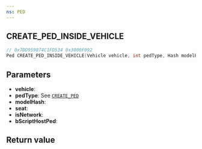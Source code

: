 ```yaml
---
ns: PED
---
```

## CREATE_PED_INSIDE_VEHICLE

```c
// 0x7DD959874C1FD534 0x3000F092
Ped CREATE_PED_INSIDE_VEHICLE(Vehicle vehicle, int pedType, Hash modelHash, int seat, BOOL isNetwork, BOOL bScriptHostPed);
```

## Parameters
* **vehicle**: 
* **pedType**: See [`CREATE_PED`](#_0xD49F9B0955C367DE)
* **modelHash**: 
* **seat**: 
* **isNetwork**: 
* **bScriptHostPed**: 

## Return value
